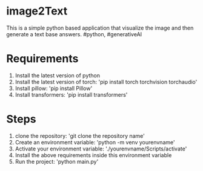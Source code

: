# image2Text
This is a simple python based application that visualize the image and then generate a text base answers. #python, #generativeAI

# Requirements
1. Install the latest version of python
2. Install the latest version of torch: 'pip install torch torchvision torchaudio'
3. Install pillow: 'pip install Pillow'
4. Install transformers: 'pip install transformers'

# Steps

1. clone the repository: 'git clone the repository name'
2. Create an environment variable: 'python -m venv yourenvname'
3. Activate your environment variable: './yourenvname/Scripts/activate'
4. Install the above requirements inside this environment variable
5. Run the project: 'python main.py'
